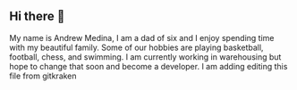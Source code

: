 ## Hi there 👋  

My name is Andrew Medina, I am a dad of six and I enjoy spending time with my beautiful family. Some of our hobbies are playing basketball, football, chess, and swimming. I am currently working in warehousing but hope to change that soon and become a developer.
I am adding editing this file from gitkraken
<!--
**Techdrew87/Techdrew87** is a ✨ _special_ ✨ repository because its `README.md` (this file) appears on your GitHub profile.

Here are some ideas to get you started:

- 🔭 I’m currently working on ...
- 🌱 I’m currently learning ...
- 👯 I’m looking to collaborate on ...
- 🤔 I’m looking for help with ...
- 💬 Ask me about ...
- 📫 How to reach me: ...
- 😄 Pronouns: ...
- ⚡ Fun fact: ...
-->

